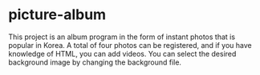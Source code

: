 # picture-album

This project is an album program in the form of instant photos that is popular in Korea.
A total of four photos can be registered, and if you have knowledge of HTML, you can add videos.
You can select the desired background image by changing the background file.
